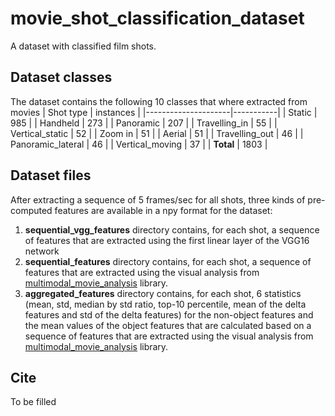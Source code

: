 # movie_shot_classification_dataset
A dataset with classified film shots.

## Dataset classes
The dataset contains the following 10 classes that where extracted from movies
| Shot type           | instances |
|---------------------|-----------|
| Static              | 985       |
| Ηandheld             | 273       |
| Panoramic           | 207       |
| Travelling_in       | 55        |
| Vertical_static     | 52        |
| Zoom in             | 51        |
| Aerial              | 51        |
| Travelling_out      | 46        |
| Panoramic_lateral   | 46        |
| Vertical_moving     | 37        |
| **Total**           | 1803      |

## Dataset files

After extracting a sequence of 5 frames/sec for all shots, three kinds of pre-computed features are available in a npy format for the dataset: 

1. **sequential_vgg_features** directory contains, for each shot, a sequence of features that are extracted using the first linear layer of the VGG16 network
2. **sequential_features** directory contains, for each shot, a sequence of features that are extracted using the visual analysis from [multimodal_movie_analysis](https://github.com/tyiannak/multimodal_movie_analysis) library.
3. **aggregated_features** directory contains, for each shot, 6 statistics (mean, std, median by std ratio, top-10 percentile, mean of the delta features and std of the delta features) for the non-object features and the mean values of the object features that are calculated based on a sequence of features that are extracted using the visual analysis from [multimodal_movie_analysis](https://github.com/tyiannak/multimodal_movie_analysis) library.

## Cite

To be filled 
